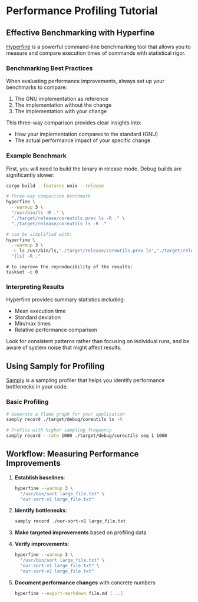 <!-- spell-checker:ignore taskset -->

# Performance Profiling Tutorial

## Effective Benchmarking with Hyperfine

[Hyperfine](https://github.com/sharkdp/hyperfine) is a powerful command-line benchmarking tool that allows you to measure and compare execution times of commands with statistical rigor.

### Benchmarking Best Practices

When evaluating performance improvements, always set up your benchmarks to compare:

1. The GNU implementation as reference
2. The implementation without the change
3. The implementation with your change

This three-way comparison provides clear insights into:
- How your implementation compares to the standard (GNU)
- The actual performance impact of your specific change

### Example Benchmark

First, you will need to build the binary in release mode. Debug builds are significantly slower:

```bash
cargo build --features unix --release
```

```bash
# Three-way comparison benchmark
hyperfine \
  --warmup 3 \
  "/usr/bin/ls -R ." \
  "./target/release/coreutils.prev ls -R ." \
  "./target/release/coreutils ls -R ."

# can be simplified with:
hyperfine \
  --warmup 3 \
  -L ls /usr/bin/ls,"./target/release/coreutils.prev ls","./target/release/coreutils ls" \
  "{ls} -R ."
```

```
# to improve the reproducibility of the results:
taskset -c 0
```

### Interpreting Results

Hyperfine provides summary statistics including:
- Mean execution time
- Standard deviation
- Min/max times
- Relative performance comparison

Look for consistent patterns rather than focusing on individual runs, and be aware of system noise that might affect results.

## Using Samply for Profiling

[Samply](https://github.com/mstange/samply) is a sampling profiler that helps you identify performance bottlenecks in your code.

### Basic Profiling

```bash
# Generate a flame graph for your application
samply record ./target/debug/coreutils ls -R

# Profile with higher sampling frequency
samply record --rate 1000 ./target/debug/coreutils seq 1 1000
```

## Workflow: Measuring Performance Improvements

1. **Establish baselines**:
   ```bash
   hyperfine --warmup 3 \
     "/usr/bin/sort large_file.txt" \
     "our-sort-v1 large_file.txt"
   ```

2. **Identify bottlenecks**:
   ```bash
   samply record ./our-sort-v1 large_file.txt
   ```

3. **Make targeted improvements** based on profiling data

4. **Verify improvements**:
   ```bash
   hyperfine --warmup 3 \
     "/usr/bin/sort large_file.txt" \
     "our-sort-v1 large_file.txt" \
     "our-sort-v2 large_file.txt"
   ```

5. **Document performance changes** with concrete numbers
   ```bash
   hyperfine --export-markdown file.md [...]
   ```
